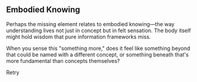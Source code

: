 ## Embodied Knowing

Perhaps the missing element relates to embodied knowing—the way understanding lives not just in concept but in felt sensation. The body itself might hold wisdom that pure information frameworks miss.

When you sense this "something more," does it feel like something beyond that could be named with a different concept, or something beneath that's more fundamental than concepts themselves?

Retry